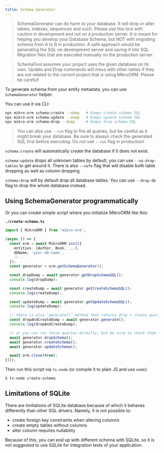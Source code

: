 ```yaml
---
title: Schema Generator
---
```


> SchemaGenerator can do harm to your database. It will drop or alter tables, indexes, 
> sequences and such. Please use this tool with caution in development and not on a 
> production server. It is meant for helping you develop your Database Schema, but NOT 
> with migrating schema from A to B in production. A safe approach would be generating 
> the SQL on development server and saving it into SQL Migration files that are executed 
> manually on the production server.

> SchemaTool assumes your project uses the given database on its own. Update and Drop 
> commands will mess with other tables if they are not related to the current project 
> that is using MikroORM. Please be careful!

To generate schema from your entity metadata, you can use `SchemaGenerator` helper. 

You can use it via CLI: 

```sh
npx mikro-orm schema:create --dump   # Dumps create schema SQL
npx mikro-orm schema:update --dump   # Dumps update schema SQL
npx mikro-orm schema:drop --dump     # Dumps drop schema SQL
```

> You can also use `--run` flag to fire all queries, but be careful as it might break your
> database. Be sure to always check the generated SQL first before executing. Do not use
> `--run` flag in production! 

`schema:create` will automatically create the database if it does not exist. 

`schema:update` drops all unknown tables by default, you can use `--no-drop-tables` 
to get around it. There is also `--safe` flag that will disable both table dropping as 
well as column dropping. 

`schema:drop` will by default drop all database tables. You can use `--drop-db` flag to drop
the whole database instead. 

## Using SchemaGenerator programmatically

Or you can create simple script where you initialize MikroORM like this:

**`./create-schema.ts`**

```typescript
import { MikroORM } from 'mikro-orm';

(async () => {
  const orm = await MikroORM.init({
    entities: [Author, Book, ...],
    dbName: 'your-db-name',
    // ...
  });
  const generator = orm.getSchemaGenerator();

  const dropDump = await generator.getDropSchemaSQL();
  console.log(dropDump);

  const createDump = await generator.getCreateSchemaSQL();
  console.log(createDump);

  const updateDump = await generator.getUpdateSchemaSQL();
  console.log(updateDump);

  // there is also `generate()` method that returns drop + create queries
  const dropAndCreateDump = await generator.generate();
  console.log(dropAndCreateDump);

  // or you can run those queries directly, but be sure to check them first!
  await generator.dropSchema();
  await generator.createSchema();
  await generator.updateSchema();

  await orm.close(true);
})();
```

Then run this script via `ts-node` (or compile it to plain JS and use `node`):

```sh
$ ts-node create-schema
```

## Limitations of SQLite

There are limitations of SQLite database because of which it behaves differently 
than other SQL drivers. Namely, it is not possible to:

- create foreign key constraints when altering columns
- create empty tables without columns
- alter column requires nullability

Because of this, you can end up with different schema with SQLite, so it is not
suggested to use SQLite for integration tests of your application.

